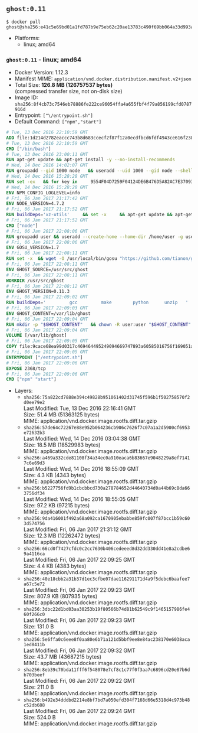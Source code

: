 ## `ghost:0.11`

```console
$ docker pull ghost@sha256:e41c5e69bd01a1fd787b9e75eb62c20ae13783c490f69bb064a33d993a11e46c
```

-	Platforms:
	-	linux; amd64

### `ghost:0.11` - linux; amd64

-	Docker Version: 1.12.3
-	Manifest MIME: `application/vnd.docker.distribution.manifest.v2+json`
-	Total Size: **126.8 MB (126757537 bytes)**  
	(compressed transfer size, not on-disk size)
-	Image ID: `sha256:8f4cb73c7546eb78886fe222ce96054ffa4a655fbf4f79a856199cfd0787916d`
-	Entrypoint: `["\/entrypoint.sh"]`
-	Default Command: `["npm","start"]`

```dockerfile
# Tue, 13 Dec 2016 22:10:59 GMT
ADD file:1d214d2782eaccc743b8d683ccecf2f87f12a0ecdfbcd6fdf4943ce616f23870 in / 
# Tue, 13 Dec 2016 22:10:59 GMT
CMD ["/bin/bash"]
# Tue, 13 Dec 2016 23:00:11 GMT
RUN apt-get update && apt-get install -y --no-install-recommends 		ca-certificates 		curl 		wget 	&& rm -rf /var/lib/apt/lists/*
# Wed, 14 Dec 2016 14:02:07 GMT
RUN groupadd --gid 1000 node   && useradd --uid 1000 --gid node --shell /bin/bash --create-home node
# Wed, 14 Dec 2016 15:28:28 GMT
RUN set -ex   && for key in     9554F04D7259F04124DE6B476D5A82AC7E37093B     94AE36675C464D64BAFA68DD7434390BDBE9B9C5     0034A06D9D9B0064CE8ADF6BF1747F4AD2306D93     FD3A5288F042B6850C66B31F09FE44734EB7990E     71DCFD284A79C3B38668286BC97EC7A07EDE3FC1     DD8F2338BAE7501E3DD5AC78C273792F7D83545D     B9AE9905FFD7803F25714661B63B535A4C206CA9     C4F0DFFF4E8C1A8236409D08E73BC641CC11F4C8   ; do     gpg --keyserver ha.pool.sks-keyservers.net --recv-keys "$key";   done
# Wed, 14 Dec 2016 15:28:28 GMT
ENV NPM_CONFIG_LOGLEVEL=info
# Fri, 06 Jan 2017 21:17:42 GMT
ENV NODE_VERSION=4.7.2
# Fri, 06 Jan 2017 21:17:52 GMT
RUN buildDeps='xz-utils'     && set -x     && apt-get update && apt-get install -y $buildDeps --no-install-recommends     && rm -rf /var/lib/apt/lists/*     && curl -SLO "https://nodejs.org/dist/v$NODE_VERSION/node-v$NODE_VERSION-linux-x64.tar.xz"     && curl -SLO "https://nodejs.org/dist/v$NODE_VERSION/SHASUMS256.txt.asc"     && gpg --batch --decrypt --output SHASUMS256.txt SHASUMS256.txt.asc     && grep " node-v$NODE_VERSION-linux-x64.tar.xz\$" SHASUMS256.txt | sha256sum -c -     && tar -xJf "node-v$NODE_VERSION-linux-x64.tar.xz" -C /usr/local --strip-components=1     && rm "node-v$NODE_VERSION-linux-x64.tar.xz" SHASUMS256.txt.asc SHASUMS256.txt     && apt-get purge -y --auto-remove $buildDeps     && ln -s /usr/local/bin/node /usr/local/bin/nodejs
# Fri, 06 Jan 2017 21:17:52 GMT
CMD ["node"]
# Fri, 06 Jan 2017 22:08:06 GMT
RUN groupadd user && useradd --create-home --home-dir /home/user -g user user
# Fri, 06 Jan 2017 22:08:06 GMT
ENV GOSU_VERSION=1.7
# Fri, 06 Jan 2017 22:08:11 GMT
RUN set -x 	&& wget -O /usr/local/bin/gosu "https://github.com/tianon/gosu/releases/download/$GOSU_VERSION/gosu-$(dpkg --print-architecture)" 	&& wget -O /usr/local/bin/gosu.asc "https://github.com/tianon/gosu/releases/download/$GOSU_VERSION/gosu-$(dpkg --print-architecture).asc" 	&& export GNUPGHOME="$(mktemp -d)" 	&& gpg --keyserver ha.pool.sks-keyservers.net --recv-keys B42F6819007F00F88E364FD4036A9C25BF357DD4 	&& gpg --batch --verify /usr/local/bin/gosu.asc /usr/local/bin/gosu 	&& rm -r "$GNUPGHOME" /usr/local/bin/gosu.asc 	&& chmod +x /usr/local/bin/gosu 	&& gosu nobody true
# Fri, 06 Jan 2017 22:08:11 GMT
ENV GHOST_SOURCE=/usr/src/ghost
# Fri, 06 Jan 2017 22:08:11 GMT
WORKDIR /usr/src/ghost
# Fri, 06 Jan 2017 22:08:12 GMT
ENV GHOST_VERSION=0.11.3
# Fri, 06 Jan 2017 22:09:02 GMT
RUN buildDeps=' 		gcc 		make 		python 		unzip 	' 	&& set -x 	&& apt-get update && apt-get install -y $buildDeps --no-install-recommends && rm -rf /var/lib/apt/lists/* 	&& wget -O ghost.zip "https://github.com/TryGhost/Ghost/releases/download/${GHOST_VERSION}/Ghost-${GHOST_VERSION}.zip" 	&& unzip ghost.zip 	&& npm install --production 	&& apt-get purge -y --auto-remove -o APT::AutoRemove::RecommendsImportant=false -o APT::AutoRemove::SuggestsImportant=false $buildDeps 	&& rm ghost.zip 	&& npm cache clean 	&& rm -rf /tmp/npm*
# Fri, 06 Jan 2017 22:09:03 GMT
ENV GHOST_CONTENT=/var/lib/ghost
# Fri, 06 Jan 2017 22:09:04 GMT
RUN mkdir -p "$GHOST_CONTENT" 	&& chown -R user:user "$GHOST_CONTENT" 	&& ln -s "$GHOST_CONTENT/config.js" "$GHOST_SOURCE/config.js"
# Fri, 06 Jan 2017 22:09:04 GMT
VOLUME [/var/lib/ghost]
# Fri, 06 Jan 2017 22:09:05 GMT
COPY file:9cace68ea99d0317c469464495249094669747893a60585016756f169051a609 in /entrypoint.sh 
# Fri, 06 Jan 2017 22:09:05 GMT
ENTRYPOINT ["/entrypoint.sh"]
# Fri, 06 Jan 2017 22:09:06 GMT
EXPOSE 2368/tcp
# Fri, 06 Jan 2017 22:09:06 GMT
CMD ["npm" "start"]
```

-	Layers:
	-	`sha256:75a822cd7888e394c49828b951061402d31745f596b1f502758570f2d0ee79e2`  
		Last Modified: Tue, 13 Dec 2016 22:16:41 GMT  
		Size: 51.4 MB (51363125 bytes)  
		MIME: application/vnd.docker.image.rootfs.diff.tar.gzip
	-	`sha256:57de64c72267e88e952b064236cb906c7626f7c07a1a2d5900cf6953e72632b3`  
		Last Modified: Wed, 14 Dec 2016 03:04:38 GMT  
		Size: 18.5 MB (18529983 bytes)  
		MIME: application/vnd.docker.image.rootfs.diff.tar.gzip
	-	`sha256:a469a332cde81108f34a34ec0a910eaca6b83667e9048229a8ef71417c6e69d3`  
		Last Modified: Wed, 14 Dec 2016 18:55:09 GMT  
		Size: 4.3 KB (4343 bytes)  
		MIME: application/vnd.docker.image.rootfs.diff.tar.gzip
	-	`sha256:b5227756fd9b1cbcbbcd730a278784652d44640734d0a44b69c8da663756df34`  
		Last Modified: Wed, 14 Dec 2016 18:55:05 GMT  
		Size: 97.2 KB (97215 bytes)  
		MIME: application/vnd.docker.image.rootfs.diff.tar.gzip
	-	`sha256:9da416001f492a68a092ca1670905ebabbe859fc007f87bcc1b59c603d574756`  
		Last Modified: Fri, 06 Jan 2017 21:31:12 GMT  
		Size: 12.3 MB (12262472 bytes)  
		MIME: application/vnd.docker.image.rootfs.diff.tar.gzip
	-	`sha256:66cd0f7427cfdc0c2cc7630b406cedeeed8d32dd330dd41e8a2cdbe69a4116ca`  
		Last Modified: Fri, 06 Jan 2017 22:09:25 GMT  
		Size: 4.4 KB (4383 bytes)  
		MIME: application/vnd.docker.image.rootfs.diff.tar.gzip
	-	`sha256:40e18cbb2a31b37d1ec3cfbe07dae116291171d4a9f5debc6baafee7a67c5e72`  
		Last Modified: Fri, 06 Jan 2017 22:09:23 GMT  
		Size: 807.9 KB (807935 bytes)  
		MIME: application/vnd.docker.image.rootfs.diff.tar.gzip
	-	`sha256:3dbc22d1bd03aa30253b19f80566b74d81b62549c9f1465157986fe460f266c0`  
		Last Modified: Fri, 06 Jan 2017 22:09:23 GMT  
		Size: 131.0 B  
		MIME: application/vnd.docker.image.rootfs.diff.tar.gzip
	-	`sha256:5e6ffa0c6eee8f0aa80e6b71a121d5bbf9ee8e84ac238170e6038aca1ed8411b`  
		Last Modified: Fri, 06 Jan 2017 22:09:32 GMT  
		Size: 43.7 MB (43687215 bytes)  
		MIME: application/vnd.docker.image.rootfs.diff.tar.gzip
	-	`sha256:8eb39c70bda11fff6f548078e7cf8c1c77f0f3aa7c6896cd20e87b6db703beef`  
		Last Modified: Fri, 06 Jan 2017 22:09:22 GMT  
		Size: 211.0 B  
		MIME: application/vnd.docker.image.rootfs.diff.tar.gzip
	-	`sha256:b492e34dddbd2214e8bf7bd7a050efd304f7168d66e5318d4c973b48c52db688`  
		Last Modified: Fri, 06 Jan 2017 22:09:24 GMT  
		Size: 524.0 B  
		MIME: application/vnd.docker.image.rootfs.diff.tar.gzip
